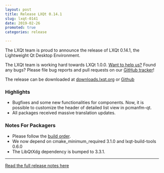 ```yaml
---
layout: post
title: Release LXQt 0.14.1
slug: lxqt-0141
date: 2019-02-26
promoted: true
categories: release

---
```


The LXQt team is proud to announce the release of LXQt 0.14.1, the Lightweight Qt Desktop Environment.

The LXQt team is working hard towards LXQt 1.0.0. [Want to help us?](https://github.com/lxqt/lxqt/wiki/Contributing-code) Found any bugs? Please file bug reports and pull requests on our [GitHub tracker](https://github.com/lxqt/lxqt/issues)!

The release can be downloaded at [downloads.lxqt.org](https://downloads.lxqt.org/current.html) or [Github](https://github.com/lxqt)

### Highlights

* Bugfixes and some new functionalities for components.  Now, it is possible to customize the header of detailed list view in pcmanfm-qt.
* All packages received massive translation updates.


### Notes For Packagers

* Please follow the [build order](https://forum.lxqt.org/t/build-order-release-plan-0-14-1/292).
* We now depend on cmake_minimum_required 3.1.0 and lxqt-build-tools 0.6.0
* The LibQtXdg dependency is bumped to 3.3.1.

----

[Read the full release notes here](https://forum.lxqt.org/t/release-lxqt-0-14-1/648)
